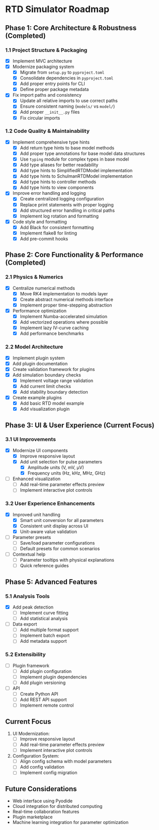 # RTD Simulator Roadmap

## Phase 1: Core Architecture & Robustness (Completed)

### 1.1 Project Structure & Packaging

- [x] Implement MVC architecture
- [x] Modernize packaging system
  - [x] Migrate from `setup.py` to `pyproject.toml`
  - [x] Consolidate dependencies in `pyproject.toml`
  - [x] Add proper entry points for CLI
  - [x] Define proper package metadata
- [x] Fix import paths and consistency
  - [x] Update all relative imports to use correct paths
  - [x] Ensure consistent naming (`models/` vs `model/`)
  - [x] Add proper `__init__.py` files
  - [x] Fix circular imports

### 1.2 Code Quality & Maintainability

- [x] Implement comprehensive type hints
  - [x] Add return type hints to base model methods
  - [x] Add proper type annotations for base model data structures
  - [x] Use `typing` module for complex types in base model
  - [x] Add type aliases for better readability
  - [x] Add type hints to SimplifiedRTDModel implementation
  - [x] Add type hints to SchulmanRTDModel implementation
  - [x] Add type hints to controller methods
  - [x] Add type hints to view components
- [x] Improve error handling and logging
  - [x] Create centralized logging configuration
  - [x] Replace print statements with proper logging
  - [x] Add structured error handling in critical paths
  - [x] Implement log rotation and formatting
- [x] Code style and formatting
  - [x] Add Black for consistent formatting
  - [x] Implement flake8 for linting
  - [x] Add pre-commit hooks

## Phase 2: Core Functionality & Performance (Completed)

### 2.1 Physics & Numerics

- [x] Centralize numerical methods
  - [x] Move RK4 implementation to models layer
  - [x] Create abstract numerical methods interface
  - [x] Implement proper time-stepping abstraction
- [x] Performance optimization
  - [x] Implement Numba-accelerated simulation
  - [x] Add vectorized operations where possible
  - [x] Implement lazy IV-curve caching
  - [x] Add performance benchmarks

### 2.2 Model Architecture

- [x] Implement plugin system
- [x] Add plugin documentation
- [x] Create validation framework for plugins
- [x] Add simulation boundary checks
  - [x] Implement voltage range validation
  - [x] Add current limit checks
  - [x] Add stability boundary detection
- [x] Create example plugins
  - [x] Add basic RTD model example
  - [x] Add visualization plugin

## Phase 3: UI & User Experience (Current Focus)

### 3.1 UI Improvements

- [x] Modernize UI components
  - [x] Improve responsive layout
  - [x] Add unit selection for pulse parameters
    - [x] Amplitude units (V, mV, µV)
    - [x] Frequency units (Hz, kHz, MHz, GHz)
- [ ] Enhanced visualization
  - [ ] Add real-time parameter effects preview
  - [ ] Implement interactive plot controls

### 3.2 User Experience Enhancements

- [x] Improved unit handling
  - [x] Smart unit conversion for all parameters
  - [x] Consistent unit display across UI
  - [x] Unit-aware value validation
- [ ] Parameter presets
  - [ ] Save/load parameter configurations
  - [ ] Default presets for common scenarios
- [ ] Contextual help
  - [ ] Parameter tooltips with physical explanations
  - [ ] Quick reference guides

## Phase 5: Advanced Features

### 5.1 Analysis Tools

- [x] Add peak detection
  - [ ] Implement curve fitting
  - [ ] Add statistical analysis
- [ ] Data export
  - [ ] Add multiple format support
  - [ ] Implement batch export
  - [ ] Add metadata support

### 5.2 Extensibility

- [ ] Plugin framework
  - [ ] Add plugin configuration
  - [ ] Implement plugin dependencies
  - [ ] Add plugin versioning
- [ ] API
  - [ ] Create Python API
  - [ ] Add REST API support
  - [ ] Implement remote control

## Current Focus

1. UI Modernization:
   - [ ] Improve responsive layout
   - [ ] Add real-time parameter effects preview
   - [ ] Implement interactive plot controls
2. Configuration System:
   - [ ] Align config schema with model parameters
   - [ ] Add config validation
   - [ ] Implement config migration

## Future Considerations

- Web interface using Pyodide
- Cloud integration for distributed computing
- Real-time collaboration features
- Plugin marketplace
- Machine learning integration for parameter optimization
